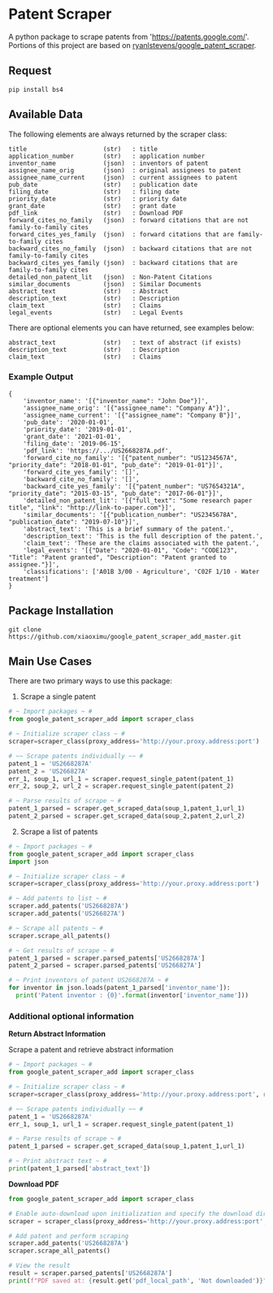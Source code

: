 # Patent Scraper
A python package to scrape patents from 'https://patents.google.com/'. Portions of this project are based on [ryanlstevens/google_patent_scraper](https://github.com/ryan_lstevens/google_patent_scraper).

## Request

```shell
pip install bs4
```

## Available Data

The following elements are always returned by the scraper class:

    title                     (str)   : title
    application_number        (str)   : application number
    inventor_name             (json)  : inventors of patent 
    assignee_name_orig        (json)  : original assignees to patent
    assignee_name_current     (json)  : current assignees to patent
    pub_date                  (str)   : publication date
    filing_date               (str)   : filing date
    priority_date             (str)   : priority date
    grant_date                (str)   : grant date
    pdf_link                  (str)   : Download PDF
    forward_cites_no_family   (json)  : forward citations that are not family-to-family cites
    forward_cites_yes_family  (json)  : forward citations that are family-to-family cites
    backward_cites_no_family  (json)  : backward citations that are not family-to-family cites
    backward_cites_yes_family (json)  : backward citations that are family-to-family cites
    detailed_non_patent_lit   (json)  : Non-Patent Citations
    similar_documents         (json)  : Similar Documents
    abstract_text             (str)   : Abstract
    description_text          (str)   : Description
    claim_text                (str)   : Claims
    legal_events              (str)   : Legal Events

    
 There are optional elements you can have returned, see examples below:
 
    abstract_text             (str)   : text of abstract (if exists)     
    description_text          (str)   : Description
    claim_text                (str)   : Claims

### Example Output

```text
{
    'inventor_name': '[{"inventor_name": "John Doe"}]',
    'assignee_name_orig': '[{"assignee_name": "Company A"}]',
    'assignee_name_current': '[{"assignee_name": "Company B"}]',
    'pub_date': '2020-01-01',
    'priority_date': '2019-01-01',
    'grant_date': '2021-01-01',
    'filing_date': '2019-06-15',
    'pdf_link': 'https://.../US2668287A.pdf',
    'forward_cite_no_family': '[{"patent_number": "US1234567A", "priority_date": "2018-01-01", "pub_date": "2019-01-01"}]',
    'forward_cite_yes_family': '[]',
    'backward_cite_no_family': '[]',
    'backward_cite_yes_family': '[{"patent_number": "US7654321A", "priority_date": "2015-03-15", "pub_date": "2017-06-01"}]',
    'detailed_non_patent_lit': '[{"full_text": "Some research paper title", "link": "http://link-to-paper.com"}]',
    'similar_documents': '[{"publication_number": "US2345678A", "publication_date": "2019-07-10"}]',
    'abstract_text': 'This is a brief summary of the patent.',
    'description_text': 'This is the full description of the patent.',
    'claim_text': 'These are the claims associated with the patent.',
    'legal_events': '[{"Date": "2020-01-01", "Code": "CODE123", "Title": "Patent granted", "Description": "Patent granted to assignee."}]',
    'classifications': ['A01B 3/00 - Agriculture', 'C02F 1/10 - Water treatment']
}
```

## Package Installation

```git
git clone https://github.com/xiaoximu/google_patent_scraper_add_master.git
```

## Main Use Cases

There are two primary ways to use this package:
1. Scrape a single patent

```python
# ~ Import packages ~ #
from google_patent_scraper_add import scraper_class

# ~ Initialize scraper class ~ #
scraper=scraper_class(proxy_address='http://your.proxy.address:port') 

# ~~ Scrape patents individually ~~ #
patent_1 = 'US2668287A'
patent_2 = 'US266827A'
err_1, soup_1, url_1 = scraper.request_single_patent(patent_1)
err_2, soup_2, url_2 = scraper.request_single_patent(patent_2)

# ~ Parse results of scrape ~ #
patent_1_parsed = scraper.get_scraped_data(soup_1,patent_1,url_1)
patent_2_parsed = scraper.get_scraped_data(soup_2,patent_2,url_2)
```

2. Scrape a list of patents

```python
# ~ Import packages ~ #
from google_patent_scraper_add import scraper_class
import json

# ~ Initialize scraper class ~ #
scraper=scraper_class(proxy_address='http://your.proxy.address:port')

# ~ Add patents to list ~ #
scraper.add_patents('US2668287A')
scraper.add_patents('US266827A')

# ~ Scrape all patents ~ #
scraper.scrape_all_patents()

# ~ Get results of scrape ~ #
patent_1_parsed = scraper.parsed_patents['US2668287A']
patent_2_parsed = scraper.parsed_patents['US266827A']

# ~ Print inventors of patent US2668287A ~ #
for inventor in json.loads(patent_1_parsed['inventor_name']):
  print('Patent inventor : {0}'.format(inventor['inventor_name']))
```

### Additional optional information

__Return Abstract Information__

Scrape a patent and retrieve abstract information

```python
# ~ Import packages ~ #
from google_patent_scraper_add import scraper_class

# ~ Initialize scraper class ~ #
scraper=scraper_class(proxy_address='http://your.proxy.address:port', return_abstract=True)  #<- TURN ON ABSTRACT TEXT  

# ~~ Scrape patents individually ~~ #
patent_1 = 'US2668287A'
err_1, soup_1, url_1 = scraper.request_single_patent(patent_1)

# ~ Parse results of scrape ~ #
patent_1_parsed = scraper.get_scraped_data(soup_1,patent_1,url_1)

# ~ Print abstract text ~ #
print(patent_1_parsed['abstract_text'])
```

__Download PDF__

```python
from google_patent_scraper_add import scraper_class

# Enable auto-download upon initialization and specify the download directory
scraper = scraper_class(proxy_address='http://your.proxy.address:port', auto_download_pdf=True, download_path="D:/Downloads/PDFs")

# Add patent and perform scraping
scraper.add_patents('US2668287A')
scraper.scrape_all_patents()

# View the result
result = scraper.parsed_patents['US2668287A']
print(f"PDF saved at: {result.get('pdf_local_path', 'Not downloaded')}")
```